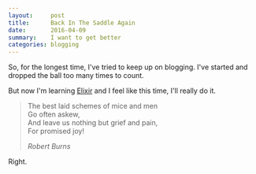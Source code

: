 ```yaml
---
layout:     post
title:      Back In The Saddle Again
date:       2016-04-09
summary:    I want to get better
categories: blogging
---
```


So, for the longest time, I've tried to keep up on blogging.  I've started and dropped the ball too many times to count.

But now I'm learning [Elixir](http://elixir-lang.org) and I feel like this time, I'll really do it.

<blockquote>
  <p>
    The best laid schemes of mice and men<br />
    Go often askew,<br />
    And leave us nothing but grief and pain,<br />
    For promised joy!
  </p>
  <footer><cite title="Robert Burns">Robert Burns</cite></footer>
</blockquote>

Right.